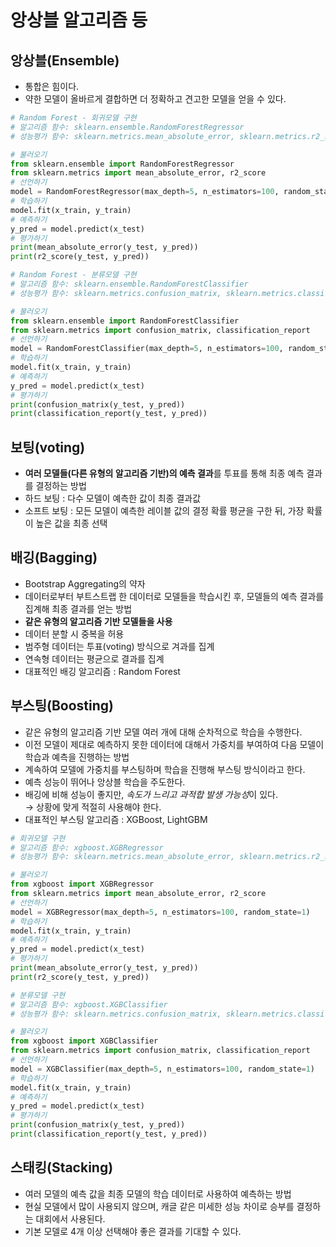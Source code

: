 # 앙상블 알고리즘 등

## 앙상블(Ensemble)

- 통합은 힘이다.
- 약한 모델이 올바르게 결합하면 더 정확하고 견고한 모델을 얻을 수 있다.  
```python
# Random Forest - 회귀모델 구현
# 알고리즘 함수: sklearn.ensemble.RandomForestRegressor
# 성능평가 함수: sklearn.metrics.mean_absolute_error, sklearn.metrics.r2_score 등

# 불러오기
from sklearn.ensemble import RandomForestRegressor
from sklearn.metrics import mean_absolute_error, r2_score
# 선언하기
model = RandomForestRegressor(max_depth=5, n_estimators=100, random_state=1)
# 학습하기
model.fit(x_train, y_train)
# 예측하기
y_pred = model.predict(x_test)
# 평가하기
print(mean_absolute_error(y_test, y_pred))
print(r2_score(y_test, y_pred))
```

```python
# Random Forest - 분류모델 구현
# 알고리즘 함수: sklearn.ensemble.RandomForestClassifier
# 성능평가 함수: sklearn.metrics.confusion_matrix, sklearn.metrics.classification_report 등

# 불러오기
from sklearn.ensemble import RandomForestClassifier
from sklearn.metrics import confusion_matrix, classification_report
# 선언하기
model = RandomForestClassifier(max_depth=5, n_estimators=100, random_state=1)
# 학습하기
model.fit(x_train, y_train)
# 예측하기
y_pred = model.predict(x_test)
# 평가하기
print(confusion_matrix(y_test, y_pred))
print(classification_report(y_test, y_pred))
```
## 보팅(voting)

- **여러 모델들(다른 유형의 알고리즘 기반)의 예측 결과**를 투표를 통해 최종 예측 결과를 결정하는 방법
- 하드 보팅 : 다수 모델이 예측한 값이 최종 결과값
- 소프트 보팅 : 모든 모델이 예측한 레이블 값의 결정 확률 평균을 구한 뒤, 가장 확률이 높은 값을 최종 선택

## 배깅(Bagging)

- Bootstrap Aggregating의 약자
- 데이터로부터 부트스트랩 한 데이터로 모델들을 학습시킨 후, 모델들의 예측 결과를 집계해 최종 결과를 얻는 방법
- **같은 유형의 알고리즘 기반 모델들을 사용**
- 데이터 분할 시 중복을 허용
- 범주형 데이터는 투표(voting) 방식으로 겨과를 집계
- 연속형 데이터는 평균으로 결과를 집계
- 대표적인 배깅 알고리즘 : Random Forest
  
## 부스팅(Boosting)

- 같은 유형의 알고리즘 기반 모델 여러 개에 대해 순차적으로 학습을 수행한다.
- 이전 모델이 제대로 예측하지 못한 데이터에 대해서 가중치를 부여하여 다음 모델이 학습과 예측을 진행하는 방법
- 계속하여 모델에 가중치를 부스팅하며 학습을 진행해 부스팅 방식이라고 한다.
- 예측 성능이 뛰어나 앙상블 학습을 주도한다.
- 배깅에 비해 성능이 좋지만, *속도가 느리고 과적합 발생 가능성*이 있다.  
→ 상황에 맞게 적절히 사용해야 한다.
- 대표적인 부스팅 알고리즘 : XGBoost, LightGBM

```python
# 회귀모델 구현
# 알고리즘 함수: xgboost.XGBRegressor
# 성능평가 함수: sklearn.metrics.mean_absolute_error, sklearn.metrics.r2_score 등

# 불러오기
from xgboost import XGBRegressor
from sklearn.metrics import mean_absolute_error, r2_score
# 선언하기
model = XGBRegressor(max_depth=5, n_estimators=100, random_state=1)
# 학습하기
model.fit(x_train, y_train)
# 예측하기
y_pred = model.predict(x_test)
# 평가하기
print(mean_absolute_error(y_test, y_pred))
print(r2_score(y_test, y_pred))
```

```python
# 분류모델 구현
# 알고리즘 함수: xgboost.XGBClassifier
# 성능평가 함수: sklearn.metrics.confusion_matrix, sklearn.metrics.classification_report 등

# 불러오기
from xgboost import XGBClassifier
from sklearn.metrics import confusion_matrix, classification_report
# 선언하기
model = XGBClassifier(max_depth=5, n_estimators=100, random_state=1)
# 학습하기
model.fit(x_train, y_train)
# 예측하기
y_pred = model.predict(x_test)
# 평가하기
print(confusion_matrix(y_test, y_pred))
print(classification_report(y_test, y_pred))
```

## 스태킹(Stacking)

- 여러 모델의 예측 값을 최종 모델의 학습 데이터로 사용하여 예측하는 방법
- 현실 모델에서 많이 사용되지 않으며, 캐글 같은 미세한 성능 차이로 승부를 결정하는 대회에서 사용된다.
- 기본 모델로 4개 이상 선택해야 좋은 결과를 기대할 수 있다.